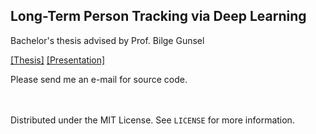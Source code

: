 ## Long-Term Person Tracking via Deep Learning  
Bachelor's thesis advised by Prof. Bilge Gunsel

[[Thesis]](https://001honi.github.io/static/long-term-person-tracking.pdf) [[Presentation]](https://docs.google.com/presentation/d/1EnadzqFzShOq8ujjTynSySzIdKORNUls/edit?usp=sharing&ouid=101177906929714420080&rtpof=true&sd=true)

Please send me an e-mail for source code.

<br><br>
Distributed under the MIT License. See `LICENSE` for more information.
